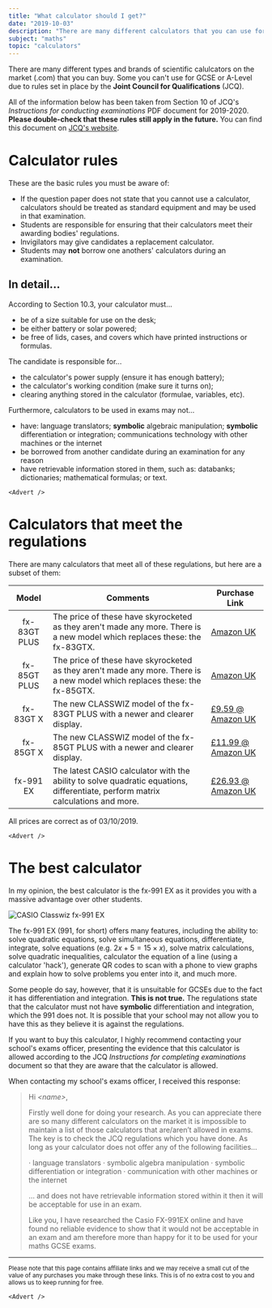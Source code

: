 ```yaml
---
title: "What calculator should I get?"
date: "2019-10-03"
description: "There are many different calculators that you can use for your GCSE exams but there are also some important regulations that you have to be aware of."
subject: "maths"
topic: "calculators"
---
```


There are many different types and brands of scientific calulcators on the market (.com) that you can buy. Some you can't use for GCSE or A-Level due to rules set in place by the **Joint Council for Qualifications** (JCQ).

All of the information below has been taken from Section 10 of JCQ's _Instructions for conducting examinations_ PDF document for 2019-2020. **Please double-check that these rules still apply in the future.** You can find this document on [JCQ's website](http://www.jcq.org.uk/exams-office/ice---instructions-for-conducting-examinations).

# Calculator rules

These are the basic rules you must be aware of:

- If the question paper does not state that you cannot use a calculator, calculators should be treated as standard equipment and may be used in that examination.
- Students are responsible for ensuring that their calculators meet their awarding bodies' regulations.
- Invigilators may give candidates a replacement calculator.
- Students may **not** borrow one anothers' calculators during an examination.

## In detail...

According to Section 10.3, your calculator must...

- be of a size suitable for use on the desk;
- be either battery or solar powered;
- be free of lids, cases, and covers which have printed instructions or formulas.

The candidate is responsible for...

- the calculator's power supply (ensure it has enough battery);
- the calculator's working condition (make sure it turns on);
- clearing anything stored in the calculator (formulae, variables, etc).

Furthermore, calculators to be used in exams may not...

- have: language translators; **symbolic** algebraic manipulation; **symbolic** differentiation or integration; communications technology with other machines or the internet
- be borrowed from another candidate during an examination for any reason
- have retrievable information stored in them, such as: databanks; dictionaries; mathematical formulas; or text.

```react
<Advert />
```

# Calculators that meet the regulations

There are many calculators that meet all of these regulations, but here are a subset of them:

|    Model     | Comments                                                                                                                        | Purchase Link                                                |
| :----------: | ------------------------------------------------------------------------------------------------------------------------------- | ------------------------------------------------------------ |
| fx-83GT PLUS | The price of these have skyrocketed as they aren't made any more. There is a new model which replaces these: the fx-83GTX.      | [Amazon UK](https://www.amazon.co.uk/dp/B00925MSLS)          |
| fx-85GT PLUS | The price of these have skyrocketed as they aren't made any more. There is a new model which replaces these: the fx-85GTX.      | [Amazon UK](https://www.amazon.co.uk/dp/B00925JHOY)          |
|  fx-83GT X   | The new CLASSWIZ model of the fx-83GT PLUS with a newer and clearer display.                                                    | [£9.59 @ Amazon UK](https://www.amazon.co.uk/dp/B07L5YWTPH)  |
|  fx-85GT X   | The new CLASSWIZ model of the fx-85GT PLUS with a newer and clearer display.                                                    | [£11.99 @ Amazon UK](https://www.amazon.co.uk/dp/B07L68RQCX) |
|  fx-991 EX   | The latest CASIO calculator with the ability to solve quadratic equations, differentiate, perform matrix calculations and more. | [£26.93 @ Amazon UK](https://www.amazon.co.uk/dp/B00ZZ93346) |

All prices are correct as of 03/10/2019.

```react
<Advert />
```

# The best calculator

In my opinion, the best calculator is the fx-991 EX as it provides you with a massive advantage over other students.

![CASIO Classwiz fx-991 EX](articles/fx-991ex.png)

The fx-991 EX (991, for short) offers many features, including the ability to: solve quadratic equations, solve simultaneous equations, differentiate, integrate, solve equations (e.g. $2x + 5 = 15 \times x$), solve matrix calculations, solve quadratic inequalities, calculator the equation of a line (using a calculator 'hack'), generate QR codes to scan with a phone to view graphs and explain how to solve problems you enter into it, and much more.

Some people do say, however, that it is unsuitable for GCSEs due to the fact it has differentiation and integration. **This is not true.** The regulations state that the calculator must not have **symbolic** differentiation and integration, which the 991 does not. It is possible that your school may not allow you to have this as they believe it is against the regulations.

If you want to buy this calculator, I highly recommend contacting your school's exams officer, presenting the evidence that this calculator is allowed according to the JCQ _Instructions for completing examinations_ document so that they are aware that the calculator is allowed.

When contacting my school's exams officer, I received this response:

> Hi <i>&lt;name&gt;</i>,
>
> Firstly well done for doing your research. As you can appreciate there are so many different calculators on the market it is impossible to maintain a list of those calculators that are/aren’t allowed in exams. The key is to check the JCQ regulations which you have done. As long as your calculator does not offer any of the following facilities...
>
> · language translators
> · symbolic algebra manipulation
> · symbolic differentiation or integration
> · communication with other machines or the internet
>
> ... and does not have retrievable information stored within it then it will be acceptable for use in an exam.
>
> Like you, I have researched the Casio FX-991EX online and have found no reliable evidence to show that it would not be acceptable in an exam and am therefore more than happy for it to be used for your maths GCSE exams.

---

<sub>Please note that this page contains affiliate links and we may receive a small cut of the value of any purchases you make through these links. This is of no extra cost to you and allows us to keep running for free.</sub>

```react
<Advert />
```
